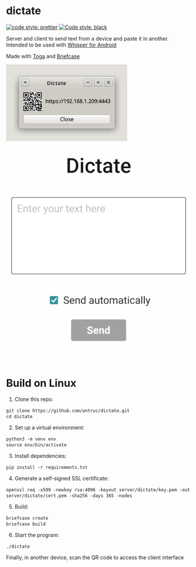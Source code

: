# dictate

[![code style: prettier](https://img.shields.io/badge/code_style-prettier-ff69b4.svg?style=flat-square)](https://github.com/prettier/prettier)
[![Code style: black](https://img.shields.io/badge/code%20style-black-000000.svg)](https://github.com/psf/black)

Server and client to send text from a device and paste it in another. Intended to be used with [Whisper for Android](https://f-droid.org/es/packages/org.woheller69.whisper)

Made with [Toga](https://github.com/beeware/toga) and [Briefcase](https://github.com/beeware/briefcase)

![alt text](server.png)
![alt text](client.png)

# Build on Linux

1. Clone this repo:
```
git clone https://github.com/antruc/dictate.git
cd dictate
```
2. Set up a virtual environment:
```
python3 -m venv env
source env/bin/activate
```
3. Install dependencies:
```
pip install -r requirements.txt
```
4. Generate a self-signed SSL certificate:
```
openssl req -x509 -newkey rsa:4096 -keyout server/dictate/key.pem -out server/dictate/cert.pem -sha256 -days 365 -nodes
```
5. Build:
```
briefcase create
briefcase build
```
6. Start the program:
```
./dictate
```
Finally, in another device, scan the QR code to access the client interface
